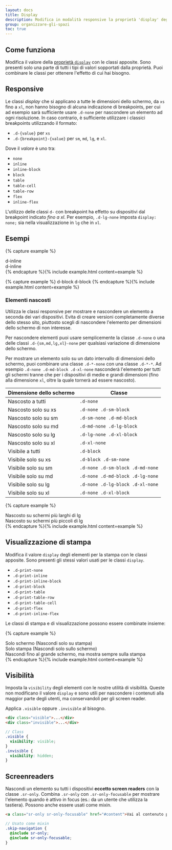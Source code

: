 ```yaml
---
layout: docs
title: Display
description: Modifica in modalità responsive la proprietà 'display' degli elementi con le classi apposite. Puoi gestire anche gli elementi per ottimizzare la visualizzazione per la stampa.
group: organizzare-gli-spazi
toc: true
---
```


## Come funziona

Modifica il valore della [proprietà `display`](https://developer.mozilla.org/en-US/docs/Web/CSS/display) con le classi apposite.
Sono presenti solo una parte di tutti i tipi di valori sopportati dalla proprietà. Puoi combinare le classi per ottenere l'effetto di cui hai bisogno.

## Responsive

Le classi _display_ che si applicano a tutte le dimensioni dello schermo, da `xs` fino a `xl`, non hanno bisogno di alcuna
indicazione di breakpoints, per cui ad esempio sarà sufficiente usare `.d-none` per nascondere un elemento ad ogni risoluzione.
In caso contrario, è sufficiente utilizzare i classici breakpoints utilizzando il formato:

- `.d-{value}` per `xs`
- `.d-{breakpoint}-{value}` per `sm`, `md`, `lg`, e `xl`.

Dove il _valore_ è uno tra:

- `none`
- `inline`
- `inline-block`
- `block`
- `table`
- `table-cell`
- `table-row`
- `flex`
- `inline-flex`

L'utilizzo delle classi `d-` con breakpoint ha effetto su dispositivi dal breakpoint indicato _fino a xl_.
Per esempio, `.d-lg-none` imposta `display: none;` sia nella visualizzazione in `lg` che in `xl`.

## Esempi

{% capture example %}

<div class="d-inline p-2 bg-primary text-white">d-inline</div>
<div class="d-inline p-2 bg-dark text-white">d-inline</div>
{% endcapture %}{% include example.html content=example %}

{% capture example %}
<span class="d-block p-2 bg-primary text-white">d-block</span>
<span class="d-block p-2 bg-dark text-white">d-block</span>
{% endcapture %}{% include example.html content=example %}

### Elementi nascosti

Utilizza le classi responsive per mostrare e nascondere un elemento a seconda dei vari dispositivi. Evita di creare
versioni completamente diverse dello stesso sito, piuttosto scegli di nascondere l'elemento per dimensioni dello
schermo di non interesse.

Per nascondere elementi puoi usare semplicemente la classe `.d-none` o una delle classi `.d-{sm,md,lg,xl}-none` per
qualsiasi variazione di dimensione dello schermo.

Per mostrare un elemento solo su un dato intervallo di dimensioni dello schermo, puoi combinare una classe `.d-*-none`
con una classe `.d-*-*`. Ad esempio `.d-none .d-md-block .d-xl-none` nasconderà l'elemento per tutti gli schermi tranne
che per i dispositivi di medie e grandi dimensioni (fino alla dimensione `xl`, oltre la quale tornerà ad essere
nascosto).

| Dimensione dello schermo | Classe                           |
| ------------------------ | -------------------------------- |
| Nascosto a tutti         | `.d-none`                        |
| Nascosto solo su xs      | `.d-none .d-sm-block`            |
| Nascosto solo su sm      | `.d-sm-none .d-md-block`         |
| Nascosto solo su md      | `.d-md-none .d-lg-block`         |
| Nascosto solo su lg      | `.d-lg-none .d-xl-block`         |
| Nascosto solo su xl      | `.d-xl-none`                     |
| Visibile a tutti         | `.d-block`                       |
| Visibile solo su xs      | `.d-block .d-sm-none`            |
| Visibile solo su sm      | `.d-none .d-sm-block .d-md-none` |
| Visibile solo su md      | `.d-none .d-md-block .d-lg-none` |
| Visibile solo su lg      | `.d-none .d-lg-block .d-xl-none` |
| Visibile solo su xl      | `.d-none .d-xl-block`            |

{% capture example %}

<div class="d-lg-none">Nascosto su schermi più larghi di lg</div>
<div class="d-none d-lg-block">Nascosto su schermi più piccoli di lg</div>
{% endcapture %}{% include example.html content=example %}

## Visualizzazione di stampa

Modifica il valore `display` degli elementi per la stampa con le classi apposite. Sono presenti gli stessi valori usati per le classi `display`.

- `.d-print-none`
- `.d-print-inline`
- `.d-print-inline-block`
- `.d-print-block`
- `.d-print-table`
- `.d-print-table-row`
- `.d-print-table-cell`
- `.d-print-flex`
- `.d-print-inline-flex`

Le classi di stampa e di visualizzazione possono essere combinate insieme:

{% capture example %}

<div class="d-print-none">Solo schermo (Nascondi solo su stampa)</div>
<div class="d-none d-print-block">Solo stampa (Nascondi solo sullo schermo)</div>
<div class="d-none d-lg-block d-print-block">Nascondi fino al grande schermo, ma mostra sempre sulla stampa</div>
{% endcapture %}{% include example.html content=example %}

## Visibilità

Imposta la `visibility` degli elementi con le nostre utilità di visibilità. Queste non modificano il valore `display`
e sono utili per nascondere i contenuti alla maggior parte degli utenti, ma conservandoli per gli screen reader.

Applica `.visible` oppure `.invisible` al bisogno.

```html
<div class="visible">...</div>
<div class="invisible">...</div>
```

```scss
// Class
.visible {
  visibility: visible;
}
.invisible {
  visibility: hidden;
}
```

## Screenreaders

Nascondi un elemento su tutti i dispositivi **eccetto screen readers** con la classe `.sr-only`. Combina `.sr-only` con `.sr-only-focusable` per mostrare l'elemento quando è attivo in focus (es.: da un utente che utilizza la tastiera). Possono anche essere usati come mixin.

```html
<a class="sr-only sr-only-focusable" href="#content">Vai al contenuto principale</a>
```

```scss
// Usato come mixin
.skip-navigation {
  @include sr-only;
  @include sr-only-focusable;
}
```

